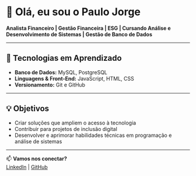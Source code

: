 # 👋 Olá, eu sou o Paulo Jorge  

**Analista Financeiro | Gestão Financeira | ESG | Cursando Análise e Desenvolvimento de Sistemas | Gestão de Banco de Dados**

---

## 🚀 Tecnologias em Aprendizado  
- **Banco de Dados:** MySQL, PostgreSQL  
- **Linguagens & Front-End:** JavaScript, HTML, CSS  
- **Versionamento:** Git e GitHub  

---

## 💡 Objetivos  
- Criar soluções que ampliem o acesso à tecnologia  
- Contribuir para projetos de inclusão digital  
- Desenvolver e aprimorar habilidades técnicas em programação e análise de sistemas  

---

📫 **Vamos nos conectar?**  
[LinkedIn](https://www.linkedin.com/) | [GitHub](https://github.com/seu-usuario)
